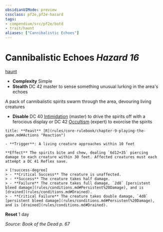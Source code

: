```yaml
---
obsidianUIMode: preview
cssclass: pf2e,pf2e-hazard
tags:
- compendium/src/pf2e/botd
- trait/haunt
aliases: ["Cannibalistic Echoes"]
---
```

# Cannibalistic Echoes *Hazard 16*  
[haunt](haunt.md "Haunt Hazard Trait")  

- **Complexity** Simple
- **Stealth** DC 42 master to sense something unusual lurking in the area's echoes  

A pack of cannibalistic spirits swarm through the area, devouring living creatures

- **Disable** DC 40 [Intimidation](skills.md#Intimidation) (master) to drive the spirits off with a ferocious display or DC 42 [Occultism](skills.md#Occultism) (expert) to exorcise the spirits  

```ad-embed-ability
title: **Feast** [R](rules/core-rulebook/chapter-9-playing-the-game.md#Actions "Reaction")

- **Trigger**: A living creature approaches within 10 feet

**Effect** The spirits bite and chew, dealing `6d12+35` piercing damage to each creature within 30 feet. Affected creatures must each attempt a DC 41 Reflex save.

> [!success-degree] 
> - **Critical Success** The creature is unaffected.
> - **Success** The creature takes half damage.
> - **Failure** The creature takes full damage, `2d8` [persistent bleed damage](rules/conditions.md#Persistent%20Damage), and is [drained](rules/conditions.md#Drained).
> - **Critical Failure** The creature takes double damage, `4d8` [persistent bleed damage](rules/conditions.md#Persistent%20Damage), and is [drained](rules/conditions.md#Drained).
```

**Reset** 1 day  

*Source: Book of the Dead p. 67*